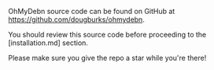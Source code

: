 OhMyDebn source code can be found on GitHub at <https://github.com/dougburks/ohmydebn>.

You should review this source code before proceeding to the [installation.md] section.

Please make sure you give the repo a star while you're there!

